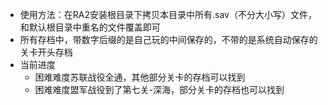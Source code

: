 * 使用方法：在RA2安装根目录下拷贝本目录中所有.sav（不分大小写）文件，和默认根目录中重名的文件覆盖即可
* 所有存档中，带数字后缀的是自己玩的中间保存的，不带的是系统自动保存的关卡开头存档
* 当前进度
  * 困难难度苏联战役全通，其他部分关卡的存档可以找到
  * 困难难度盟军战役到了第七关-深海，部分关卡的存档也可以找到